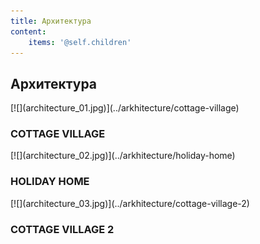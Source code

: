 ```yaml
---
title: Архитектура
content:
    items: '@self.children'
---
```


<h2>Архитектура</h2>

<div class="row">
    <div class="l-33" markdown="1">[![](architecture_01.jpg)](../arkhitecture/cottage-village)
        <h3 class="project-title">COTTAGE VILLAGE</h3>
    </div>
    <div class="l-33" markdown="1">[![](architecture_02.jpg)](../arkhitecture/holiday-home)
        <h3 class="project-title">HOLIDAY HOME</h3>
    </div>
    <div class="l-33" markdown="1">[![](architecture_03.jpg)](../arkhitecture/cottage-village-2)
        <h3 class="project-title">COTTAGE VILLAGE 2</h3>
    </div>
</div>